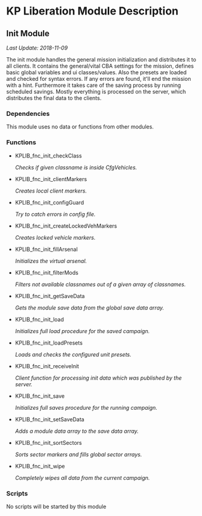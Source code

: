 # KP Liberation Module Description

## Init Module
*Last Update: 2018-11-09*

The init module handles the general mission initialization and distributes it to all clients.
It contains the general/vital CBA settings for the mission, defines basic global variables and ui classes/values.
Also the presets are loaded and checked for syntax errors. If any errors are found, it'll end the mission with a hint.
Furthermore it takes care of the saving process by running scheduled savings.
Mostly everything is processed on the server, which distributes the final data to the clients.

### Dependencies
This module uses no data or functions from other modules.

### Functions
* KPLIB_fnc_init_checkClass

  *Checks if given classname is inside CfgVehicles.*

* KPLIB_fnc_init_clientMarkers

  *Creates local client markers.*

* KPLIB_fnc_init_configGuard

  *Try to catch errors in config file.*

* KPLIB_fnc_init_createLockedVehMarkers

  *Creates locked vehicle markers.*

* KPLIB_fnc_init_fillArsenal

  *Initializes the virtual arsenal.*

* KPLIB_fnc_init_filterMods

  *Filters not available classnames out of a given array of classnames.*

* KPLIB_fnc_init_getSaveData

  *Gets the module save data from the global save data array.*

* KPLIB_fnc_init_load

  *Initializes full load procedure for the saved campaign.*

* KPLIB_fnc_init_loadPresets

  *Loads and checks the configured unit presets.*

* KPLIB_fnc_init_receiveInit

  *Client function for processing init data which was published by the server.*

* KPLIB_fnc_init_save

  *Initializes full saves procedure for the running campaign.*

* KPLIB_fnc_init_setSaveData

  *Adds a module data array to the save data array.*

* KPLIB_fnc_init_sortSectors

  *Sorts sector markers and fills global sector arrays.*

* KPLIB_fnc_init_wipe

  *Completely wipes all data from the current campaign.*

### Scripts
No scripts will be started by this module
